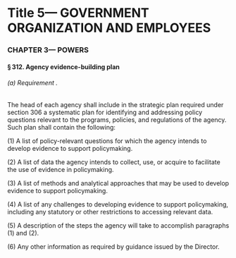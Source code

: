 
# Title 5— GOVERNMENT ORGANIZATION AND EMPLOYEES
### CHAPTER 3— POWERS
#### § 312. Agency evidence-building plan
###### (a) Requirement .

The head of each agency shall include in the strategic plan required under section 306 a systematic plan for identifying and addressing policy questions relevant to the programs, policies, and regulations of the agency. Such plan shall contain the following:

(1) A list of policy-relevant questions for which the agency intends to develop evidence to support policymaking.

(2) A list of data the agency intends to collect, use, or acquire to facilitate the use of evidence in policymaking.

(3) A list of methods and analytical approaches that may be used to develop evidence to support policymaking.

(4) A list of any challenges to developing evidence to support policymaking, including any statutory or other restrictions to accessing relevant data.

(5) A description of the steps the agency will take to accomplish paragraphs (1) and (2).

(6) Any other information as required by guidance issued by the Director.
